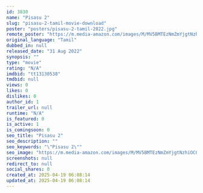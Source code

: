 ```yaml
---
id: 3830
name: "Pisasu 2"
slug: "pisasu-2-tamil-movie-download"
poster: "posters/pisasu-2-tamil-2022.jpg"
remote_poster: "https://m.media-amazon.com/images/M/MV5BMTEzNmZmYjgtNzhiOC00MWI2LWJiYmYtNTA2YTc0ZGVhNTJlXkEyXkFqcGdeQXVyODEyNjEwMDk@._V1_SX300.jpg"
original_language: "Tamil"
dubbed_in: null
released_date: "31 Aug 2022"
synopsis: ""
type: "movie"
rating: "N/A"
imdbid: "tt13130538"
tmdbid: null
views: 0
likes: 0
dislikes: 0
author_id: 1
trailer_url: null
runtime: "N/A"
is_featured: 0
is_active: 1
is_comingsoon: 0
seo_title: "Pisasu 2"
seo_description: ""
seo_keywords: "\"Pisasu 2\""
seo_image: "https://m.media-amazon.com/images/M/MV5BMTEzNmZmYjgtNzhiOC00MWI2LWJiYmYtNTA2YTc0ZGVhNTJlXkEyXkFqcGdeQXVyODEyNjEwMDk@._V1_SX300.jpg"
screenshots: null
redirect_to: null
social_shares: 0
created_at: 2025-04-19 06:08:14
updated_at: 2025-04-19 06:08:14
---
```


